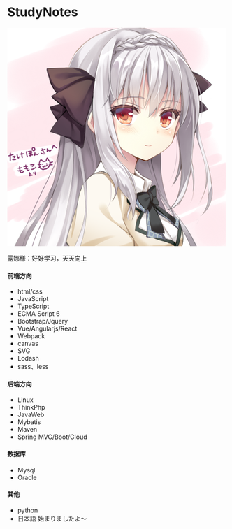 # StudyNotes

<link rel="stylesheet" href="./img/readme.css">

<img src="./img/luna.png" class="head-img">

<p class="head-msg">露娜様：好好学习，天天向上</p>

#### 前端方向

- html/css
- JavaScript
- TypeScript
- ECMA Script 6
- Bootstrap/Jquery
- Vue/Angularjs/React
- Webpack
- canvas
- SVG
- Lodash
- sass、less

#### 后端方向

- Linux
- ThinkPhp
- JavaWeb
- Mybatis
- Maven
- Spring MVC/Boot/Cloud

#### 数据库

- Mysql
- Oracle


#### 其他

- python
- 日本語 始まりましたよ～
